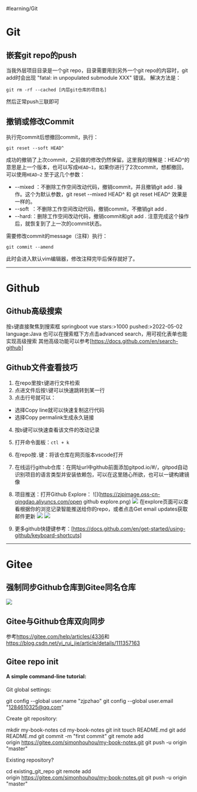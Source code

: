 #learning/Git
# Git
## 嵌套git repo的push
当我外层项目目录是一个git repo，目录需要用到另外一个git repo的内容时，git add时会出现 "fatal: in unpopulated submodule XXX" 错误。
解决方法是：
```shell
git rm -rf --cached [内层git仓库的项目名]
```
然后正常push三联即可

## 撤销或修改Commit
执行完commit后想撤回commit，执行：
```shell
git reset --soft HEAD^
```
成功的撤销了上次commit，之前做的修改仍然保留。这里我的理解是：HEAD^的意思是上一个版本，也可以写成`HEAD~1`，如果你进行了2次commit，想都撤回，可以使用`HEAD~2`
至于这几个参数：
- --mixed ：不删除工作空间改动代码，撤销commit，并且撤销git add . 操作。这个为默认参数，git reset --mixed HEAD^ 和 git reset HEAD^ 效果是一样的。
- --soft  ：不删除工作空间改动代码，撤销commit，不撤销git add . 
- --hard:：删除工作空间改动代码，撤销commit和git add . 注意完成这个操作后，就恢复到了上一次的commit状态。

需要修改commit的message（注释）执行：
```shell
git commit --amend
```
此时会进入默认vim编辑器，修改注释完毕后保存就好了。

---

# Github

## Github高级搜索
按`s`键直接聚焦到搜索框
springboot vue stars:>1000 pushed:>2022-05-02 language:Java
也可以在搜索框下方点击advanced search，用可视化表单也能实现高级搜索
其他高级功能可以参考[https://docs.github.com/en/search-github]

## Github文件查看技巧
1. 在repo里按`t`键进行文件检索
2. 点进文件后按`l`键可以快速跳转到某一行
3. 点击行号就可以：
- 选择Copy line就可以快速复制这行代码
- 选择Copy permalink生成永久链接
4. 按`b`键可以快速查看该文件的改动记录
5. 打开命令面板：`ctl + k`
6. 在repo按`.`键：将该仓库在网页版本vscode打开
7. 在线运行github仓库：在网址url中github前面添加gitpod.io/#/，gitpod自动识别项目的语言类型并安装依赖包，可以在这里随心所欲，也可以一键构建镜像
8. 项目推送：打开Github Explore：
![](https://zjpimage.oss-cn-qingdao.aliyuncs.com/open github explore.png)
![](https://zjpimage.oss-cn-qingdao.aliyuncs.com/open%20github%20explore.png)
在explore页面可以查看根据你的浏览记录智能推送给你的repo，或者点击Get email updates获取邮件更新
![](https://zjpimage.oss-cn-qingdao.aliyuncs.com/Github%20Explore.png)
![](https://zjpimage.oss-cn-qingdao.aliyuncs.com/GitHub%20get%20email%20updates.png)


9. 更多github快捷键参考：[https://docs.github.com/en/get-started/using-github/keyboard-shortcuts]


---

# Gitee
## 强制同步Github仓库到Gitee同名仓库
![](https://zjpimage.oss-cn-qingdao.aliyuncs.com/%E5%BC%BA%E5%88%B6%E5%90%8C%E6%AD%A5Github%E4%BB%93%E5%BA%93%E5%88%B0Gitee%E5%90%8C%E5%90%8D%E4%BB%93%E5%BA%93.png)

## Gitee与Github仓库双向同步
参考<https://gitee.com/help/articles/4336>和<https://blog.csdn.net/yi_rui_jie/article/details/111357163>


## Gitee repo init
#### A simple command-line tutorial:

Git global settings:

git config --global user.name "zjpzhao"
git config --global user.email "1284610325@qq.com"

Create git repository:

mkdir my-book-notes
cd my-book-notes
git init 
touch README.md
git add README.md
git commit -m "first commit"
git remote add origin https://gitee.com/simonhouhou/my-book-notes.git
git push -u origin "master"

Existing repository?

cd existing_git_repo
git remote add origin https://gitee.com/simonhouhou/my-book-notes.git
git push -u origin "master"
